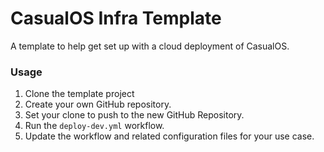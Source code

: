 # CasualOS Infra Template

A template to help get set up with a cloud deployment of CasualOS.

### Usage

1. Clone the template project
2. Create your own GitHub repository.
3. Set your clone to push to the new GitHub Repository.
4. Run the `deploy-dev.yml` workflow.
5. Update the workflow and related configuration files for your use case.